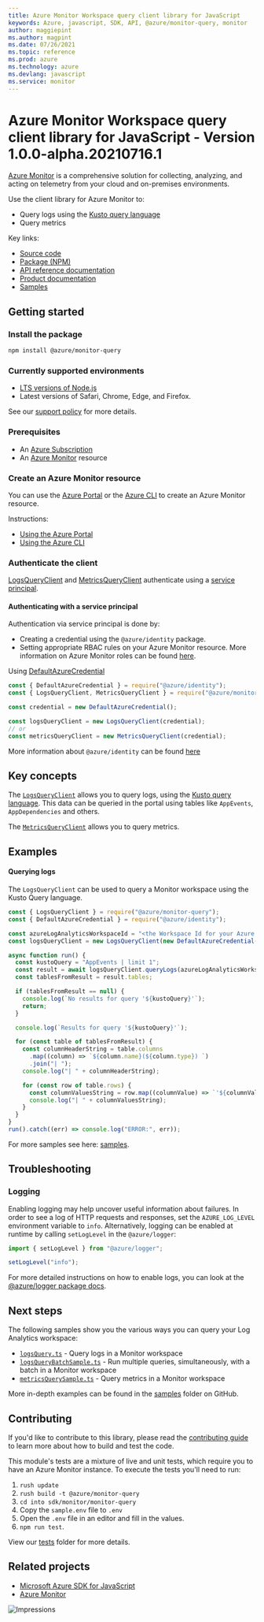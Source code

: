 ```yaml
---
title: Azure Monitor Workspace query client library for JavaScript
keywords: Azure, javascript, SDK, API, @azure/monitor-query, monitor
author: maggiepint
ms.author: magpint
ms.date: 07/26/2021
ms.topic: reference
ms.prod: azure
ms.technology: azure
ms.devlang: javascript
ms.service: monitor
---
```


# Azure Monitor Workspace query client library for JavaScript - Version 1.0.0-alpha.20210716.1 


[Azure Monitor](https://docs.microsoft.com/azure/azure-monitor/overview) is a comprehensive solution for collecting, analyzing, and acting on telemetry from your cloud and on-premises environments.

Use the client library for Azure Monitor to:

- Query logs using the [Kusto query language][kusto_query_language]
- Query metrics

Key links:
- [Source code](https://github.com/Azure/azure-sdk-for-js/blob/main/sdk/monitor/monitor-query/) 
- [Package (NPM)](https://www.npmjs.com/package/@azure/monitor-query) 
- [API reference documentation][msdocs_apiref]
- [Product documentation][azure_monitor_product_documentation]
- [Samples][samples]

## Getting started

### Install the package

```bash
npm install @azure/monitor-query
```

### Currently supported environments

- [LTS versions of Node.js](https://nodejs.org/about/releases/)
- Latest versions of Safari, Chrome, Edge, and Firefox.

See our [support policy](https://github.com/Azure/azure-sdk-for-js/blob/main/SUPPORT.md) for more details.

### Prerequisites

- An [Azure Subscription](https://azure.microsoft.com)
- An [Azure Monitor][azure_monitor_product_documentation] resource 

### Create an Azure Monitor resource

You can use the [Azure Portal][azure_monitor_create_using_portal] or the [Azure CLI][azure_monitor_create_using_cli] to create an Azure Monitor resource.

Instructions:

- [Using the Azure Portal][azure_monitor_create_using_portal]
- [Using the Azure CLI][azure_monitor_create_using_cli]

### Authenticate the client

[LogsQueryClient][msdocs_logs_client] and [MetricsQueryClient][msdocs_metrics_client] authenticate using a [service principal](#authenticating-with-a-service-principal).

#### Authenticating with a service principal

Authentication via service principal is done by:

- Creating a credential using the `@azure/identity` package.
- Setting appropriate RBAC rules on your Azure Monitor resource.
  More information on Azure Monitor roles can be found [here][azure_monitor_roles].

Using [DefaultAzureCredential](https://github.com/Azure/azure-sdk-for-js/blob/main/sdk/identity/identity/README.md#defaultazurecredential)

```javascript
const { DefaultAzureCredential } = require("@azure/identity");
const { LogsQueryClient, MetricsQueryClient } = require("@azure/monitor-query");

const credential = new DefaultAzureCredential();

const logsQueryClient = new LogsQueryClient(credential);
// or
const metricsQueryClient = new MetricsQueryClient(credential);
```

More information about `@azure/identity` can be found [here](https://github.com/Azure/azure-sdk-for-js/blob/main/sdk/identity/identity/README.md)

## Key concepts

The [`LogsQueryClient`][msdocs_logs_client] allows you to query logs, using the [Kusto query language][kusto_query_language]. This data can be queried in the
portal using tables like `AppEvents`, `AppDependencies` and others.

The [`MetricsQueryClient`][msdocs_metrics_client] allows you to query metrics.

## Examples

#### Querying logs

The `LogsQueryClient` can be used to query a Monitor workspace using the Kusto Query language.

```javascript
const { LogsQueryClient } = require("@azure/monitor-query");
const { DefaultAzureCredential } = require("@azure/identity");

const azureLogAnalyticsWorkspaceId = "<the Workspace Id for your Azure Log Analytics resource>";
const logsQueryClient = new LogsQueryClient(new DefaultAzureCredential());

async function run() {
  const kustoQuery = "AppEvents | limit 1";
  const result = await logsQueryClient.queryLogs(azureLogAnalyticsWorkspaceId, kustoQuery);
  const tablesFromResult = result.tables;

  if (tablesFromResult == null) {
    console.log(`No results for query '${kustoQuery}'`);
    return;
  }

  console.log(`Results for query '${kustoQuery}'`);

  for (const table of tablesFromResult) {
    const columnHeaderString = table.columns
      .map((column) => `${column.name}(${column.type}) `)
      .join("| ");
    console.log("| " + columnHeaderString);

    for (const row of table.rows) {
      const columnValuesString = row.map((columnValue) => `'${columnValue}' `).join("| ");
      console.log("| " + columnValuesString);
    }
  }
}
run().catch((err) => console.log("ERROR:", err));
```

For more samples see here: [samples][samples].

## Troubleshooting

### Logging

Enabling logging may help uncover useful information about failures. In order to see a log of HTTP requests and responses, set the `AZURE_LOG_LEVEL` environment variable to `info`. Alternatively, logging can be enabled at runtime by calling `setLogLevel` in the `@azure/logger`:

```javascript
import { setLogLevel } from "@azure/logger";

setLogLevel("info");
```

For more detailed instructions on how to enable logs, you can look at the [@azure/logger package docs](https://github.com/Azure/azure-sdk-for-js/tree/main/sdk/core/logger).

## Next steps

The following samples show you the various ways you can query your Log Analytics workspace:

- [`logsQuery.ts`][samples_logsquery_ts] - Query logs in a Monitor workspace
- [`logsQueryBatchSample.ts`][samples_logquerybatch_ts] - Run multiple queries, simultaneously, with a batch in a Monitor workspace
- [`metricsQuerySample.ts`][samples_metricsquery_ts] - Query metrics in a Monitor workspace

More in-depth examples can be found in the [samples](https://github.com/Azure/azure-sdk-for-js/tree/main/sdk/monitor/monitor-query/samples/v1/) folder on GitHub.

## Contributing

If you'd like to contribute to this library, please read the [contributing guide](https://github.com/Azure/azure-sdk-for-js/blob/main/CONTRIBUTING.md) to learn more about how to build and test the code.

This module's tests are a mixture of live and unit tests, which require you to have an Azure Monitor instance. To execute the tests you'll need to run:

1. `rush update`
2. `rush build -t @azure/monitor-query`
3. `cd into sdk/monitor/monitor-query`
4. Copy the `sample.env` file to `.env`
5. Open the `.env` file in an editor and fill in the values.
6. `npm run test`.

View our [tests](https://github.com/Azure/azure-sdk-for-js/blob/main/sdk/monitor/monitor-query/test)
folder for more details.

## Related projects

- [Microsoft Azure SDK for JavaScript](https://github.com/Azure/azure-sdk-for-js)
- [Azure Monitor][azure_monitor_overview]

![Impressions](https://azure-sdk-impressions.azurewebsites.net/api/impressions/azure-sdk-for-js%2Fsdk%2Fmonitor%2Fmonitor-query%2FREADME.png)

[azure_monitor_overview]: https://docs.microsoft.com/azure/azure-monitor/overview
[azure_monitor_create_workspace]: https://docs.microsoft.com/azure/azure-monitor/logs/quick-create-workspace
[azure_monitor_product_documentation]: https://docs.microsoft.com/azure/azure-monitor
[azure_monitor_logs_overview]: https://docs.microsoft.com/azure/azure-monitor/logs/data-platform-logs
[azure_monitor_create_using_portal]: https://docs.microsoft.com/azure/azure-monitor/logs/quick-create-workspace
[azure_monitor_create_using_cli]: https://docs.microsoft.com/azure/azure-monitor/logs/quick-create-workspace-cli
[azure_monitor_roles]: https://docs.microsoft.com/azure/azure-monitor/roles-permissions-security
[kusto_query_language]: https://docs.microsoft.com/azure/data-explorer/kusto/query/
[msdocs_metrics_client]: https://docs.microsoft.com/javascript/api/@azure/monitor-query/metricsqueryclient
[msdocs_logs_client]: https://docs.microsoft.com/javascript/api/@azure/monitor-query/logsqueryclient
[msdocs_apiref]: https://docs.microsoft.com/javascript/api/@azure/monitor-query
[samples]: https://github.com/Azure/azure-sdk-for-js/tree/main/sdk/monitor/monitor-query/samples
[samples_logsquery_ts]: https://github.com/Azure/azure-sdk-for-js/blob/main/sdk/monitor/monitor-query/samples/v1/typescript/src/logsQuery.ts
[samples_logquerybatch_ts]: https://github.com/Azure/azure-sdk-for-js/blob/main/sdk/monitor/monitor-query/samples/v1/typescript/src/logsQueryBatch.ts
[samples_metricsquery_ts]: https://github.com/Azure/azure-sdk-for-js/blob/main/sdk/monitor/monitor-query/samples/v1/typescript/src/metricsQuery.ts

